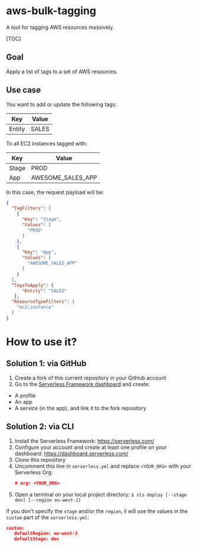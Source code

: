 # aws-bulk-tagging
 A tool for tagging AWS resources massively.
 
[TOC]

## Goal
Apply a list of tags to a set of AWS resources.

## Use case
You want to add or update the following tags:
                    
| Key  | Value |
| ------------- | ------------- |
| Entity  | SALES  |
                    

To all EC2 instances tagged with:
                    
| Key  | Value |
| ------------- | ------------- |
| Stage  | PROD  |
| App  | AWESOME_SALES_APP  |
                    

In this case, the request payload will be:
```json
{
  "TagFilters": [
    {
      "Key": "Stage",
      "Values": [
        "PROD"
      ]
    },
    {
      "Key": "App",
      "Values": [
        "AWESOME_SALES_APP"
      ]
    }
  ],
  "TagsToApply": {
      "Entity": "SALES"
   },
  "ResourceTypeFilters": [
    "ec2:instance"
  ]
}
```

# How to use it?

## Solution 1: via GitHub
1. Create a fork of this current repository in your GitHub account
2. Go to the [Serverless Framework dashboard](https://dashboard.serverless.com/) and create:
- A profile
- An app
- A service (in the app), and link it to the fork repository

## Solution 2: via CLI
1. Install the Serverless Framework: https://serverless.com/
2. Configure your account and create at least one profile on your dashboard: https://dashboard.serverless.com/
3. Clone this repository
4. Uncomment this line in `serverless.yml` and replace `<YOUR_ORG>` with your Serverless Org:
   ```json
   # org: <YOUR_ORG>
   ```
5. Open a terminal on your local project directory:
`
$ sls deploy [--stage dev] [--region eu-west-1]
`

If you don't specify the `stage` and/or the `region`, il will use the values in the `custom` part of the `serverless.yml`:
 ```json
 custom:
    defaultRegion: eu-west-3
    defaultStage: dev
 ```
